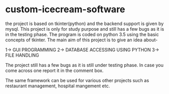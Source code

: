 # custom-icecream-software
the project is based on tkinter(python) and the backend support is given by mysql. This project is only for study purpose and still has a few bugs as it is in the testing phase.
The program is coded on python 3.5 using the basic concepts of tkinter. The main aim of this project is to give an idea about-

1-> GUI PROGRAMMING
2-> DATABASE ACCESSING USING PYTHON
3-> FILE HANDLING

The project still has a few bugs as it is still under testing phase. In case you come across one report it in the comment box.

The same framework can be used for various other projects such as restaurant management, hospital mangement etc.
